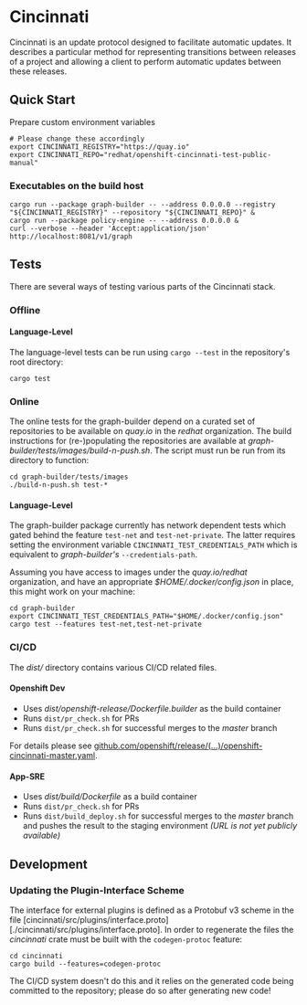 # Cincinnati

Cincinnati is an update protocol designed to facilitate automatic updates. It describes a particular method for representing transitions between releases of a project and allowing a client to perform automatic updates between these releases.

## Quick Start

Prepare custom environment variables

```console
# Please change these accordingly
export CINCINNATI_REGISTRY="https://quay.io"
export CINCINNATI_REPO="redhat/openshift-cincinnati-test-public-manual"
```

### Executables on the build host

```console
cargo run --package graph-builder -- --address 0.0.0.0 --registry "${CINCINNATI_REGISTRY}" --repository "${CINCINNATI_REPO}" &
cargo run --package policy-engine -- --address 0.0.0.0 &
curl --verbose --header 'Accept:application/json' http://localhost:8081/v1/graph
```

## Tests
There are several ways of testing various parts of the Cincinnati stack.

### Offline

#### Language-Level
The language-level tests can be run using `cargo --test` in the repository's root directory:

```console
cargo test
```

### Online
The online tests for the graph-builder depend on a curated set of repositories to be available on *quay.io* in the *redhat* organization.
The build instructions for (re-)populating the repositories are available at *graph-builder/tests/images/build-n-push.sh*.
The script must run be run from its directory to function:

```console
cd graph-builder/tests/images
./build-n-push.sh test-*
```

#### Language-Level
The graph-builder package currently has network dependent tests which gated behind the feature `test-net` and `test-net-private`.
The latter requires setting the environment variable `CINCINNATI_TEST_CREDENTIALS_PATH` which is equivalent to *graph-builder's* `--credentials-path`.

Assuming you have access to images under the *quay.io/redhat* organization, and have an appropriate *$HOME/.docker/config.json* in place, this might work on your machine:

```console
cd graph-builder
export CINCINNATI_TEST_CREDENTIALS_PATH="$HOME/.docker/config.json"
cargo test --features test-net,test-net-private
```

### CI/CD
The *dist/* directory contains various CI/CD related files.

#### Openshift Dev
* Uses *dist/openshift-release/Dockerfile.builder* as the build container
* Runs `dist/pr_check.sh` for PRs
* Runs `dist/pr_check.sh` for successful merges to the *master* branch

For details please see [github.com/openshift/release/(...)/openshift-cincinnati-master.yaml][1].

#### App-SRE
* Uses *dist/build/Dockerfile* as a build container
* Runs `dist/pr_check.sh` for PRs
* Runs `dist/build_deploy.sh` for successful merges to the *master* branch and pushes the result to the staging environment *(URL is not yet publicly available)*

[1]: https://github.com/openshift/release/blob/master/ci-operator/config/openshift/cincinnati/openshift-cincinnati-master.yaml

## Development

### Updating the Plugin-Interface Scheme
The interface for external plugins is defined as a Protobuf v3 scheme in the file [cincinnati/src/plugins/interface.proto][./cincinnati/src/plugins/interface.proto].
In order to regenerate the files the *cincinnati* crate must be built with the `codegen-protoc` feature:

```console
cd cincinnati
cargo build --features=codegen-protoc
```

The CI/CD system doesn't do this and it relies on the generated code being committed to the repository; please do so after generating new code!